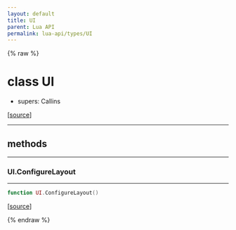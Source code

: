 ```yaml
---
layout: default
title: UI
parent: Lua API
permalink: lua-api/types/UI
---
```


{% raw %}

# class UI


- supers: Callins




[<a href="https://github.com/beyond-all-reason/RecoilEngine/blob/b4d0041e4c68c34dace9abf492f9193d28ef5d7e/rts/Lua/LuaUI.cpp#L69-L72" target="_blank">source</a>]







---

## methods
---

### UI.ConfigureLayout
---
```lua
function UI.ConfigureLayout()
```





[<a href="https://github.com/beyond-all-reason/RecoilEngine/blob/b4d0041e4c68c34dace9abf492f9193d28ef5d7e/rts/Lua/LuaUI.cpp#L329-L331" target="_blank">source</a>]












{% endraw %}
